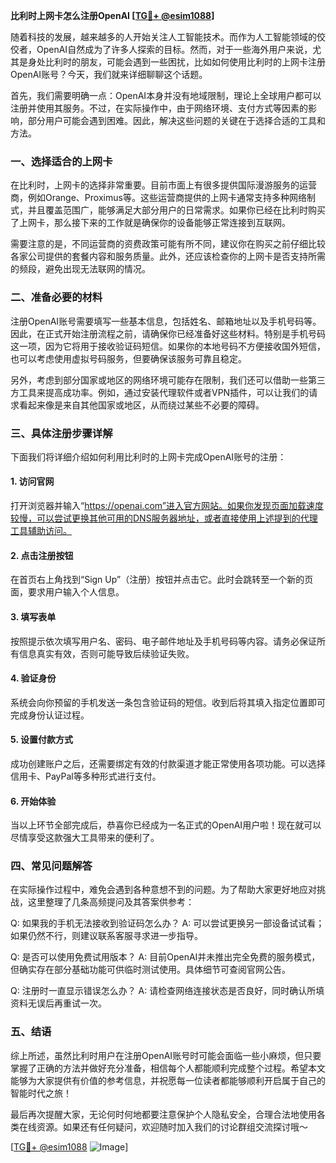 **比利时上网卡怎么注册OpenAI [[TG💪+ @esim1088](https://t.me/s/esim1088)]**

随着科技的发展，越来越多的人开始关注人工智能技术。而作为人工智能领域的佼佼者，OpenAI自然成为了许多人探索的目标。然而，对于一些海外用户来说，尤其是身处比利时的朋友，可能会遇到一些困扰，比如如何使用比利时的上网卡注册OpenAI账号？今天，我们就来详细聊聊这个话题。

首先，我们需要明确一点：OpenAI本身并没有地域限制，理论上全球用户都可以注册并使用其服务。不过，在实际操作中，由于网络环境、支付方式等因素的影响，部分用户可能会遇到困难。因此，解决这些问题的关键在于选择合适的工具和方法。

### 一、选择适合的上网卡

在比利时，上网卡的选择非常重要。目前市面上有很多提供国际漫游服务的运营商，例如Orange、Proximus等。这些运营商提供的上网卡通常支持多种网络制式，并且覆盖范围广，能够满足大部分用户的日常需求。如果你已经在比利时购买了上网卡，那么接下来的工作就是确保你的设备能够正常连接到互联网。

需要注意的是，不同运营商的资费政策可能有所不同，建议你在购买之前仔细比较各家公司提供的套餐内容和服务质量。此外，还应该检查你的上网卡是否支持所需的频段，避免出现无法联网的情况。

### 二、准备必要的材料

注册OpenAI账号需要填写一些基本信息，包括姓名、邮箱地址以及手机号码等。因此，在正式开始注册流程之前，请确保你已经准备好这些材料。特别是手机号码这一项，因为它将用于接收验证码短信。如果你的本地号码不方便接收国外短信，也可以考虑使用虚拟号码服务，但要确保该服务可靠且稳定。

另外，考虑到部分国家或地区的网络环境可能存在限制，我们还可以借助一些第三方工具来提高成功率。例如，通过安装代理软件或者VPN插件，可以让我们的请求看起来像是来自其他国家或地区，从而绕过某些不必要的障碍。

### 三、具体注册步骤详解

下面我们将详细介绍如何利用比利时的上网卡完成OpenAI账号的注册：

#### 1. 访问官网
打开浏览器并输入“https://openai.com”进入官方网站。如果你发现页面加载速度较慢，可以尝试更换其他可用的DNS服务器地址，或者直接使用上述提到的代理工具辅助访问。

#### 2. 点击注册按钮
在首页右上角找到“Sign Up”（注册）按钮并点击它。此时会跳转至一个新的页面，要求用户输入个人信息。

#### 3. 填写表单
按照提示依次填写用户名、密码、电子邮件地址及手机号码等内容。请务必保证所有信息真实有效，否则可能导致后续验证失败。

#### 4. 验证身份
系统会向你预留的手机发送一条包含验证码的短信。收到后将其填入指定位置即可完成身份认证过程。

#### 5. 设置付款方式
成功创建账户之后，还需要绑定有效的付款渠道才能正常使用各项功能。可以选择信用卡、PayPal等多种形式进行支付。

#### 6. 开始体验
当以上环节全部完成后，恭喜你已经成为一名正式的OpenAI用户啦！现在就可以尽情享受这款强大工具带来的便利了。

### 四、常见问题解答

在实际操作过程中，难免会遇到各种意想不到的问题。为了帮助大家更好地应对挑战，这里整理了几条高频提问及其答案供参考：

Q: 如果我的手机无法接收到验证码怎么办？
A: 可以尝试更换另一部设备试试看；如果仍然不行，则建议联系客服寻求进一步指导。

Q: 是否可以使用免费试用版本？
A: 目前OpenAI并未推出完全免费的服务模式，但确实存在部分基础功能可供临时测试使用。具体细节可查阅官网公告。

Q: 注册时一直显示错误怎么办？
A: 请检查网络连接状态是否良好，同时确认所填资料无误后再重试一次。

### 五、结语

综上所述，虽然比利时用户在注册OpenAI账号时可能会面临一些小麻烦，但只要掌握了正确的方法并做好充分准备，相信每个人都能顺利完成整个过程。希望本文能够为大家提供有价值的参考信息，并祝愿每一位读者都能够顺利开启属于自己的智能时代之旅！

最后再次提醒大家，无论何时何地都要注意保护个人隐私安全，合理合法地使用各类在线资源。如果还有任何疑问，欢迎随时加入我们的讨论群组交流探讨哦～ 

[[TG💪+ @esim1088](https://t.me/s/esim1088) ![Image](https://i.postimg.cc/4NQfJmqS/Snipaste-2025-05-13-00-14-12.png)]